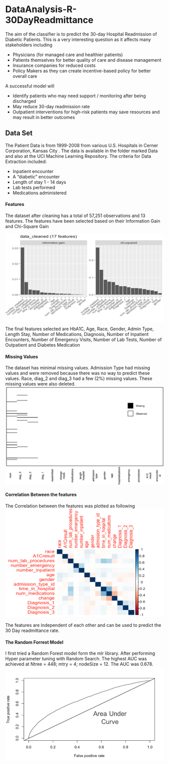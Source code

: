 # DataAnalysis-R-30DayReadmittance

The aim of the classifier is to predict the 30-day Hospital Readmission of Diabetic Patients. This is a very interesting question as it affects many stakeholders including 
- Physicians (for managed care and healthier patients)
- Patients themselves for better quality of care and disease management
- Insurance companies for reduced costs
- Policy Makers as they can create incentive-based policy for better overall care

A successful model will
- Identify patients who may need support / monitoring after being discharged
- May reduce 30-day readmission rate
- Outpatient interventions for high-risk patients may save resources and may result in better outcomes

## Data Set
The Patient Data is from 1999-2008 from various U.S. Hospitals in Cerner Corporation, Kansas City . The data is available in the folder marked Data and also at the UCI Machine Learning Repository.
The criteria for Data Extraction included:
- Inpatient encounter
- A “diabetic” encounter
- Length of stay 1 - 14 days
- Lab tests performed 
- Medications administered 

#### Features
The dataset after cleaning has a total of  57,251 observations and 13 features. The features have been selected based on their Information Gain and Chi-Square Gain

<a href="url"><img src="https://github.com/bhavikajalli/DataAnalysis-Predicting-30-Day-Readmission/blob/master/Images/IG.png" align="center" width="640" ></a>


The final features selected are HbA1C, Age, Race, Gender, Admin Type, Length Stay, Number of Medications, Diagnosis, Number of Inpatient Encounters, Number of Emergency Visits, Number of Lab Tests, Number of Outpatient and Diabetes Medication

#### Missing Values
The dataset has minimal missing values. Admission Type had missing values and were removed because there was no way to predict these values. Race, diag_2 and diag_3 had a few (2%) missing values. These missing values were also deleted.
![alt text](https://github.com/bhavikajalli/DataAnalysis-Predicting-30-Day-Readmission/blob/master/Images/MissingValues.png)

#### Correlation Between the features
The Correlation between the features was plotted as following
![alt text](https://github.com/bhavikajalli/DataAnalysis-Predicting-30-Day-Readmission/blob/master/Images/corr.png )

The features are independent of each other and can be used to predict the 30 Day readmittance rate.

#### The Random Forrest Model
I first tried a Random Forest model form the mlr library. After performing Hyper parameter tuning with Random Search. The highest AUC was achieved at Ntree = 448; mtry = 4;  nodeSize = 12.
The AUC was 0.678. 
![alt text](https://github.com/bhavikajalli/DataAnalysis-Predicting-30-Day-Readmission/blob/master/Images/auc.png )













